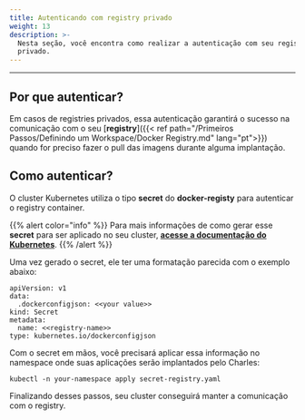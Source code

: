 ```yaml
---
title: Autenticando com registry privado
weight: 13
description: >-
  Nesta seção, você encontra como realizar a autenticação com seu registry
  privado.
---
```


---

## **Por que autenticar?**

Em casos de registries privados, essa autenticação garantirá o sucesso na comunicação com o seu [**registry**]({{< ref path="/Primeiros Passos/Definindo um Workspace/Docker Registry.md" lang="pt">}}) quando for preciso fazer o pull das imagens durante alguma implantação.

## **Como autenticar?**

O cluster Kubernetes utiliza o tipo **secret** do **docker-registy** para autenticar o registry container. 

{{% alert color="info" %}}
 Para mais informações de como gerar esse **secret** para ser aplicado no seu cluster, [**acesse a documentação do Kubernetes**](https://kubernetes.io/docs/tasks/configure-pod-container/pull-image-private-registry/). 
{{% /alert %}}

Uma vez gerado o secret, ele ter uma formatação parecida com o exemplo abaixo:

```text
apiVersion: v1
data:
  .dockerconfigjson: <<your value>>
kind: Secret
metadata:
  name: <<registry-name>>
type: kubernetes.io/dockerconfigjson
```

Com o secret em mãos, você precisará aplicar essa informação no namespace onde suas aplicações serão implantados pelo Charles:

```text
kubectl -n your-namespace apply secret-registry.yaml
```

Finalizando desses passos, seu cluster conseguirá manter a comunicação com o registry.
